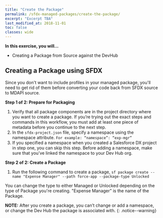 ```yaml
---
title: "Create the Package"
permalink: /sfdx-managed-packages/create-the-package/
excerpt: "Excerpt TBA"
last_modified_at: 2018-11-01
toc: false
classes: wide
---
```


**In this exercise, you will...**

* Creating a Package from Source against the DevHub

## Creating a Package using SFDX
Since you don't want to include profiles in your managed package, you'll need to get rid of them before converting your code back from SFDX source to MDAPI source.

**Step 1 of 2: Prepare for Packaging**
1. Verify that all package components are in the project directory where you want to create a package. If you’re trying out the exact steps and commands in this workflow, you must add at least one piece of metadata before you continue to the next step.
2. In the `sfdx-project.json` file, specify a namespace using the namespace attribute. `For example: “namespace”: “exp-mgr”`
3. If you specified a namespace when you created a Salesforce DX project in step one, you can skip this step. Before adding a namespace, make sure that you’ve linked the namespace to your Dev Hub org.

**Step 2 of 2: Create a Package**

1. Run the following command to create a package,
```sf package create --name "Expense Manager" --path force-app --package-type Unlocked```

You can change the type to either Managed or Unlocked depending on the type of Package you're creating.
"Expense Manager" is the name of the Package.

**NOTE:** After you create a package, you can’t change or add a namespace, or change the Dev Hub the package is associated with.
{: .notice--warning}
